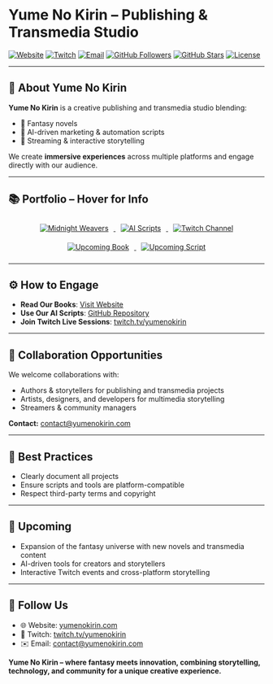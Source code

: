 # Yume No Kirin – Publishing & Transmedia Studio

[![Website](https://img.shields.io/badge/website-yumenokirin.com-blue)](https://yumenokirin.com)
[![Twitch](https://img.shields.io/badge/Twitch-Streaming-purple)](https://twitch.tv/yumenokirin)
[![Email](https://img.shields.io/badge/email-contact@yumenokirin.com-lightgrey)](mailto:contact@yumenokirin.com)
[![GitHub Followers](https://img.shields.io/github/followers/YOUR_USERNAME?style=social)](https://github.com/YOUR_USERNAME)
[![GitHub Stars](https://img.shields.io/github/stars/YOUR_USERNAME?style=social)](https://github.com/YOUR_USERNAME)
[![License](https://img.shields.io/badge/license-All%20Rights%20Reserved-red)]()

---

## 🌟 About Yume No Kirin

**Yume No Kirin** is a creative publishing and transmedia studio blending:  
- 📖 Fantasy novels  
- 🤖 AI-driven marketing & automation scripts  
- 🎥 Streaming & interactive storytelling  

We create **immersive experiences** across multiple platforms and engage directly with our audience.

---

## 📚 Portfolio – Hover for Info

<div align="center">

<!-- Book -->
<a href="https://yumenokirin.com" title="Midnight Weavers – Book – Released">
  <img src="https://via.placeholder.com/150x225" alt="Midnight Weavers" style="margin:10px"/>
</a>

<!-- AI Script -->
<a href="https://github.com/YOUR_USERNAME/scripts-IA" title="AI Tools & Userscripts – Script Collection – In Progress">
  <img src="https://via.placeholder.com/120x120" alt="AI Scripts" style="margin:10px"/>
</a>

<!-- Twitch -->
<a href="https://twitch.tv/yumenokirin" title="Twitch Channel – Streaming – Ongoing">
  <img src="https://via.placeholder.com/120x120" alt="Twitch Channel" style="margin:10px"/>
</a>

<!-- Upcoming Book -->
<a href="#" title="Upcoming Book – Book – Planned">
  <img src="https://via.placeholder.com/120x180" alt="Upcoming Book" style="margin:10px"/>
</a>

<!-- Upcoming Script -->
<a href="#" title="Upcoming Script – Tool – Planned">
  <img src="https://via.placeholder.com/120x120" alt="Upcoming Script" style="margin:10px"/>
</a>

</div>

---

## ⚙️ How to Engage

- **Read Our Books**: [Visit Website](https://yumenokirin.com)  
- **Use Our AI Scripts**: [GitHub Repository](https://github.com/YOUR_USERNAME/scripts-IA)  
- **Join Twitch Live Sessions**: [twitch.tv/yumenokirin](https://twitch.tv/yumenokirin)

---

## 🤝 Collaboration Opportunities

We welcome collaborations with:  
- Authors & storytellers for publishing and transmedia projects  
- Artists, designers, and developers for multimedia storytelling  
- Streamers & community managers  

**Contact:** [contact@yumenokirin.com](mailto:contact@yumenokirin.com)

---

## 📌 Best Practices

- Clearly document all projects  
- Ensure scripts and tools are platform-compatible  
- Respect third-party terms and copyright

---

## 🚀 Upcoming

- Expansion of the fantasy universe with new novels and transmedia content  
- AI-driven tools for creators and storytellers  
- Interactive Twitch events and cross-platform storytelling

---

## 📣 Follow Us

- 🌐 Website: [yumenokirin.com](https://yumenokirin.com)  
- 🎥 Twitch: [twitch.tv/yumenokirin](https://twitch.tv/yumenokirin)  
- ✉️ Email: [contact@yumenokirin.com](mailto:contact@yumenokirin.com)  

**Yume No Kirin – where fantasy meets innovation, combining storytelling, technology, and community for a unique creative experience.**
